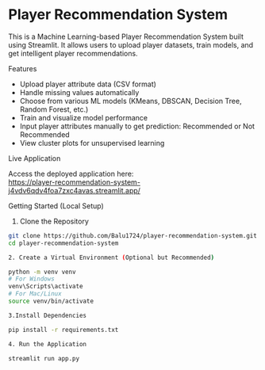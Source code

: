 # Player Recommendation System

This is a Machine Learning-based Player Recommendation System built using Streamlit. It allows users to upload player datasets, train models, and get intelligent player recommendations.

 Features

- Upload player attribute data (CSV format)
- Handle missing values automatically
- Choose from various ML models (KMeans, DBSCAN, Decision Tree, Random Forest, etc.)
- Train and visualize model performance
- Input player attributes manually to get prediction: Recommended or Not Recommended
- View cluster plots for unsupervised learning

Live Application

Access the deployed application here:  
https://player-recommendation-system-j4vdv6qdv4foa7zxc4avas.streamlit.app/

 Getting Started (Local Setup)

 1. Clone the Repository

```bash
git clone https://github.com/Balu1724/player-recommendation-system.git
cd player-recommendation-system

2. Create a Virtual Environment (Optional but Recommended)

python -m venv venv
# For Windows
venv\Scripts\activate
# For Mac/Linux
source venv/bin/activate

3.Install Dependencies

pip install -r requirements.txt

4. Run the Application

streamlit run app.py
